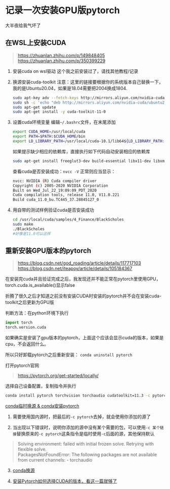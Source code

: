 # 记录一次安装GPU版pytorch

大半夜给我气坏了

## 在WSL上安装CUDA

> <https://zhuanlan.zhihu.com/p/149848405>  
> <https://zhuanlan.zhihu.com/p/350399229>

1. 安装cuda on wsl驱动
   这个我之前安装过了，请找其他教程/记录
2. 换源安装cuda-toolkit
   注意：这里的链接要根据你的系统版本自己替换一下，我的是Ubuntu20.04，如果是18.04需要把2004换成1804.

   ``` bash
   sudo apt-key adv --fetch-keys http://mirrors.aliyun.com/nvidia-cuda/ubuntu2004/x86_64/7fa2af80.pub
   sudo sh -c 'echo "deb http://mirrors.aliyun.com/nvidia-cuda/ubuntu2004/x86_64 /" > /etc/apt/sources.list.d/cuda.list'
   sudo apt-get update
   sudo apt-get install -y cuda-toolkit-11-0
   ```

3. 设置cuda环境变量
    编辑```~/.bashrc```文件，在末尾添加

    ``` bash
    export CUDA_HOME=/usr/local/cuda
    export PATH=$PATH:$CUDA_HOME/bin
    export LD_LIBRARY_PATH=/usr/local/cuda-10.1/lib64${LD_LIBRARY_PATH:+:${LD_LIBRARY_PATH}}
    ```

    如果提示缺少相应的依赖库，直接执行如下代码自动安装相应的依赖库

    ``` bash
    sudo apt-get install freeglut3-dev build-essential libx11-dev libxmu-dev libxi-dev libgl1-mesa-glx libglu1-mesa libglu1-mesa-dev
    ```

    查看cuda是否安装成功：```nvcc -V```
    正常则应当显示：

    ``` bash
    nvcc: NVIDIA (R) Cuda compiler driver
    Copyright (c) 2005-2020 NVIDIA Corporation
    Built on Wed_Jul_22_19:09:09_PDT_2020
    Cuda compilation tools, release 11.0, V11.0.221
    Build cuda_11.0_bu.TC445_37.28845127_0
    ```

4. 用自带的测试样例验证cuda是否安装成功

    ``` bash
    cd /usr/local/cuda/samples/4_Finance/BlackScholes
    sudo make
    ./BlackScholes
    #好像是11.0可以这样
    ```

## 重新安装GPU版本的pytorch

><https://blog.csdn.net/god_roading/article/details/117717103>
<https://blog.csdn.net/iteapoy/article/details/105184367>

在安装完cuda并且验证完成之后，我发现还并不能正常在pytorch里使用GPU，torch.cuda.is_available()显示false

折腾了很久之后才知道之前没有安装CUDA时安装的pytorch并不会在安装cuda-toolkit之后更新为GPU版

判断方法：在python环境下执行

```python
import torch
torch.version.cuda
```

如果确实是安装了gpu版本的pytorch，上面这个应该会显示cuda的版本，如果是cpu，不会返回什么。

所以只好卸载pytorch之后重新安装：
```conda uninstall pytorch```

打开pytorch官网
><https://pytorch.org/get-started/locally/>

选择自己设备配置，复制指令并执行

``` bash
conda install pytorch torchvision torchaudio cudatoolkit=11.3 -c pytorch
```

[conda临时换源 & conda安装pytorch](https://crushonu.top/conda%E4%B8%B4%E6%97%B6%E6%8D%A2%E6%BA%90-conda%E5%AE%89%E8%A3%85pytorch-10/#conda%E4%B8%B4%E6%97%B6%E6%8D%A2%E6%BA%90%E5%AE%89%E8%A3%85pytorch)

1. 需要使用国内源时，把最后的```-c pytorch```去掉，就会使用你添加的源了

2. 当出现以下错误时，说明你添加的源中没有某个需要的包，可以使用```-c 某个链接```替换原来的```-c pytorch```这条指令是临时使用```-c```后面的源，其他保持默认
> Solving environment: failed with initial frozen solve. Retrying with flexible solve.  
> PackagesNotFoundError: The following packages are not available from current channels:    - torchaudio

3. [conda换源](https://zhuanlan.zhihu.com/p/87123943)

4. [安装Pytorch如何选择CUDA的版本，看这一篇就够了](https://zhuanlan.zhihu.com/p/396344997)

